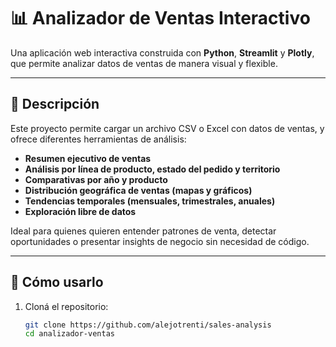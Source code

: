 # 📊 Analizador de Ventas Interactivo

Una aplicación web interactiva construida con **Python**, **Streamlit** y **Plotly**, que permite analizar datos de ventas de manera visual y flexible.

---

## 🧠 Descripción

Este proyecto permite cargar un archivo CSV o Excel con datos de ventas, y ofrece diferentes herramientas de análisis:

- **Resumen ejecutivo de ventas**
- **Análisis por línea de producto, estado del pedido y territorio**
- **Comparativas por año y producto**
- **Distribución geográfica de ventas (mapas y gráficos)**
- **Tendencias temporales (mensuales, trimestrales, anuales)**
- **Exploración libre de datos**

Ideal para quienes quieren entender patrones de venta, detectar oportunidades o presentar insights de negocio sin necesidad de código.

---

## 🚀 Cómo usarlo

1. Cloná el repositorio:
   ```bash
   git clone https://github.com/alejotrenti/sales-analysis
   cd analizador-ventas
